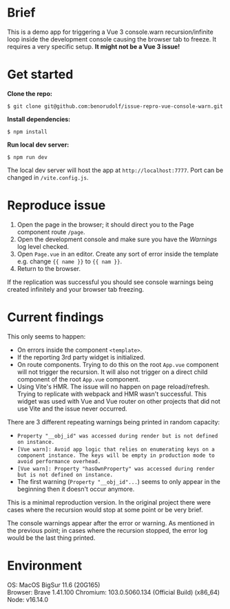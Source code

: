 # Brief
This is a demo app for triggering a Vue 3 console.warn recursion/infinite loop inside the development console causing the browser tab to freeze. It requires a very specific setup. **It might not be a Vue 3 issue!**

# Get started

**Clone the repo:**
```
$ git clone git@github.com:benorudolf/issue-repro-vue-console-warn.git
```

**Install dependencies:**
```
$ npm install
```

**Run local dev server:**
```
$ npm run dev
```
The local dev server will host the app at `http://localhost:7777`. Port can be changed in `/vite.config.js`. 

# Reproduce issue 

1. Open the page in the browser; it should direct you to the Page component route `/page`. 
2. Open the development console and make sure you have the *Warnings* log level checked.
3. Open `Page.vue` in an editor. Create any sort of error inside the template e.g. change `{{ name }}` to `{{ nam }}`.
4. Return to the browser.

If the replication was successful you should see console warnings being created infinitely and your browser tab freezing. 

# Current findings

This only seems to happen:
 * On errors inside the component `<template>`.
 * If the reporting 3rd party widget is initialized.
 * On route components. Trying to do this on the root `App.vue` component will not trigger the recursion. It will also not trigger on a direct child component of the root `App.vue` component.
* Using Vite's HMR. The issue will no happen on page reload/refresh. Trying to replicate with webpack and HMR wasn't successful. This widget was used with Vue and Vue router on other projects that did not use Vite and the issue never occurred. 

There are 3 different repeating warnings being printed in random capacity: 
* `Property "__obj_id" was accessed during render but is not defined on instance.` 
* `[Vue warn]: Avoid app logic that relies on enumerating keys on a component instance. The keys will be empty in production mode to avoid performance overhead.` 
* `[Vue warn]: Property "hasOwnProperty" was accessed during render but is not defined on instance.` 
* The first warning (`Property "__obj_id"...`) seems to only appear in the beginning then it doesn't occur anymore. 

This is a minimal reproduction version. In the original project there were cases where the recursion would stop at some point or be very brief. 

The console warnings appear after the error or warning. As mentioned in the previous point; in cases where the recursion stopped, the error log would be the last thing printed.  

# Environment 

OS: MacOS BigSur 11.6 (20G165)  
Browser: Brave 1.41.100 Chromium: 103.0.5060.134 (Official Build) (x86_64)  
Node: v16.14.0  
